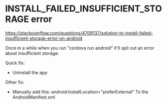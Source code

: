 
# INSTALL_FAILED_INSUFFICIENT_STORAGE error

https://stackoverflow.com/questions/4709137/solution-to-install-failed-insufficient-storage-error-on-android

Once in a while when you run "cordova run android" it'll spit out an error about insufficient storage.

Quick fix:
- Uninstall the app

Other fix:
- Manually add this: 
	android:installLocation="preferExternal" 
	To the AndroidManifest.xml